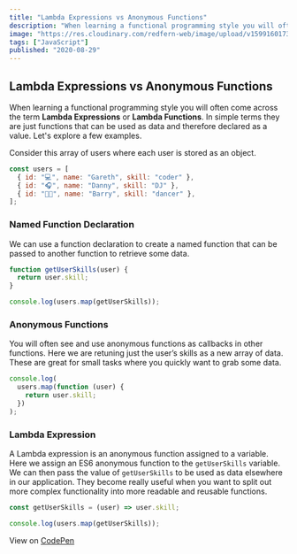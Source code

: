 ```yaml
---
title: "Lambda Expressions vs Anonymous Functions"
description: "When learning a functional programming style you will often come across the term Lambda Expressions or Lambda Functions. In simple terms they are just functions that can be used as data and therefore declared as a value. Let's explore a few examples."
image: "https://res.cloudinary.com/redfern-web/image/upload/v1599160173/redfern-dev/png/js-article.png"
tags: ["JavaScript"]
published: "2020-08-29"
---
```


## Lambda Expressions vs Anonymous Functions

When learning a functional programming style you will often come across the term **Lambda Expressions** or **Lambda Functions**. In simple terms they are just functions that can be used as data and therefore declared as a value. Let's explore a few examples.

Consider this array of users where each user is stored as an object.

```js
const users = [
  { id: "💻", name: "Gareth", skill: "coder" },
  { id: "🎧", name: "Danny", skill: "DJ" },
  { id: "🕺🏼", name: "Barry", skill: "dancer" },
];
```

### Named Function Declaration

We can use a function declaration to create a named function that can be passed to another function to retrieve some data.

```js
function getUserSkills(user) {
  return user.skill;
}

console.log(users.map(getUserSkills));
```

### Anonymous Functions

You will often see and use anonymous functions as callbacks in other functions. Here we are retuning just the user’s skills as a new array of data. These are great for small tasks where you quickly want to grab some data.

```js
console.log(
  users.map(function (user) {
    return user.skill;
  })
);
```

### Lambda Expression

A Lambda expression is an anonymous function assigned to a variable. Here we assign an ES6 anonymous function to the `getUserSkills` variable. We can then pass the value of `getUserSkills` to be used as data elsewhere in our application. They become really useful when you want to split out more complex functionality into more readable and reusable functions.

```js
const getUserSkills = (user) => user.skill;

console.log(users.map(getUserSkills));
```

View on [CodePen](https://codepen.io/garethredfern/pen/JjXJWgK)
